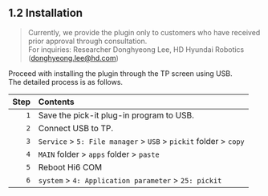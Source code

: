 ﻿## 1.2 Installation

> Currently, we provide the plugin only to customers who have received prior approval through consultation.  
For inquiries: Researcher Donghyeong Lee, HD Hyundai Robotics (donghyeong.lee@hd.com)  


Proceed with installing the plugin through the TP screen using USB.  
The detailed process is as follows.  


|Step|Contents|
|---: |:---|
| `1` | Save the pick-it plug-in program to USB. |
| `2` | Connect USB to TP. |
| `3` | `Service` > `5: File manager` > `USB` > `pickit` folder > `copy` |
| `4` | `MAIN` folder > `apps` folder > `paste` |
| `5` | Reboot Hi6 COM |
| `6` | `system` > `4: Application parameter` > `25: pickit` |

